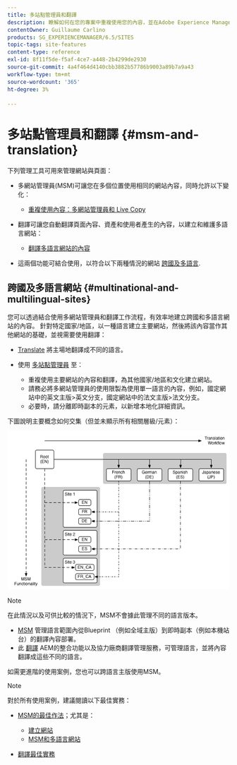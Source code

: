 ```yaml
---
title: 多站點管理員和翻譯
description: 瞭解如何在您的專案中重複使用您的內容，並在Adobe Experience Manager中管理多語言網站。
contentOwner: Guillaume Carlino
products: SG_EXPERIENCEMANAGER/6.5/SITES
topic-tags: site-features
content-type: reference
exl-id: 8f11f5de-f5af-4ce7-a448-2b4299de2930
source-git-commit: 4a4f464d4140cbb3882b57786b9003a89b7a9a43
workflow-type: tm+mt
source-wordcount: '365'
ht-degree: 3%

---
```


# 多站點管理員和翻譯 {#msm-and-translation}

下列管理工具可用來管理網站與頁面：

* 多網站管理員(MSM)可讓您在多個位置使用相同的網站內容，同時允許以下變化：

   * [重複使用內容：多網站管理員和 Live Copy](/help/sites-administering/msm.md)

* 翻譯可讓您自動翻譯頁面內容、資產和使用者產生的內容，以建立和維護多語言網站：

   * [翻譯多語言網站的內容](/help/sites-administering/translation.md)

* 這兩個功能可結合使用，以符合以下兩種情況的網站 [跨國及多語言](#multinational-and-multilingual-sites).

## 跨國及多語言網站 {#multinational-and-multilingual-sites}

您可以透過結合使用多網站管理員和翻譯工作流程，有效率地建立跨國和多語言網站的內容。 針對特定國家/地區，以一種語言建立主要網站，然後將該內容當作其他網站的基礎，並視需要使用翻譯：

* [Translate](/help/sites-administering/translation.md) 將主場地翻譯成不同的語言。

* 使用 [多站點管理員](/help/sites-administering/msm.md) 至：

   * 重複使用主要網站的內容和翻譯，為其他國家/地區和文化建立網站。
   * 請務必將多網站管理員的使用限製為使用單一語言的內容，例如，國定網站中的英文主版>英文分支，國定網站中的法文主版>法文分支。
   * 必要時，請分離即時副本的元素，以新增本地化詳細資訊。

下圖說明主要概念如何交集（但並未顯示所有相關層級/元素）：

![顯示MSM和翻譯主要概念的圖表](assets/chlimage_1-71a.png)

>[!NOTE]
>
>在此情況以及可供比較的情況下，MSM不會據此管理不同的語言版本。
>
>* [MSM](/help/sites-administering/msm.md) 管理語言範圍內從Blueprint （例如全域主版）到即時副本（例如本機站台）的翻譯內容部署。
>* 此 [翻譯](/help/sites-administering/translation.md) AEM的整合功能以及協力廠商翻譯管理服務，可管理語言，並將內容翻譯成這些不同的語言。
>
>如需更進階的使用案例，您也可以跨語言主版使用MSM。

>[!NOTE]
>
>對於所有使用案例，建議閱讀以下最佳實務：
>
>* [MSM的最佳作法](/help/sites-administering/msm-best-practices.md)；尤其是：
>
>   * [建立網站](/help/sites-administering/msm-best-practices.md#create-site)
>   * [MSM和多語言網站](/help/sites-administering/msm-best-practices.md#msm-and-multilingual-websites)
>
>* [翻譯最佳實務](/help/sites-administering/tc-bp.md)
